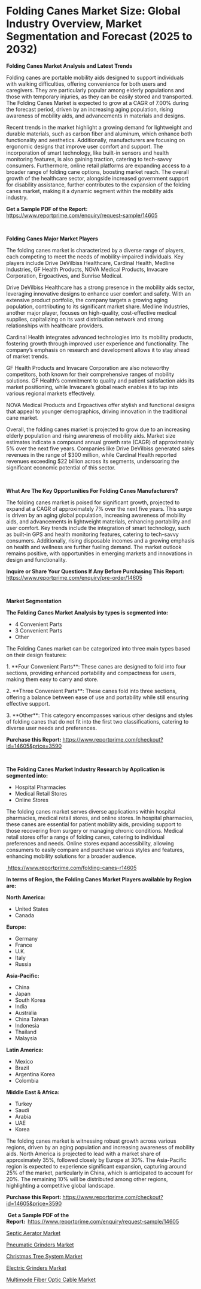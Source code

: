 <p><h1>Folding Canes Market Size: Global Industry Overview, Market Segmentation and Forecast (2025 to 2032)</h1></p><p><strong>Folding Canes Market Analysis and Latest Trends</strong></p>
<p><p>Folding canes are portable mobility aids designed to support individuals with walking difficulties, offering convenience for both users and caregivers. They are particularly popular among elderly populations and those with temporary injuries, as they can be easily stored and transported. The Folding Canes Market is expected to grow at a CAGR of 7.00% during the forecast period, driven by an increasing aging population, rising awareness of mobility aids, and advancements in materials and designs. </p><p>Recent trends in the market highlight a growing demand for lightweight and durable materials, such as carbon fiber and aluminum, which enhance both functionality and aesthetics. Additionally, manufacturers are focusing on ergonomic designs that improve user comfort and support. The incorporation of smart technology, like built-in sensors and health monitoring features, is also gaining traction, catering to tech-savvy consumers. Furthermore, online retail platforms are expanding access to a broader range of folding cane options, boosting market reach. The overall growth of the healthcare sector, alongside increased government support for disability assistance, further contributes to the expansion of the folding canes market, making it a dynamic segment within the mobility aids industry.</p></p>
<p><strong>Get a Sample PDF of the Report:&nbsp;</strong> <a href="https://www.reportprime.com/enquiry/request-sample/14605?utm_campaign=3097&utm_medium=2&utm_source=Github&utm_content=ia&utm_term=20032025&utm_id=folding-canes">https://www.reportprime.com/enquiry/request-sample/14605</a></p>
<p>&nbsp;</p>
<p><strong>Folding Canes Major Market Players</strong></p>
<p><p>The folding canes market is characterized by a diverse range of players, each competing to meet the needs of mobility-impaired individuals. Key players include Drive DeVilbiss Healthcare, Cardinal Health, Medline Industries, GF Health Products, NOVA Medical Products, Invacare Corporation, Ergoactives, and Sunrise Medical.</p><p>Drive DeVilbiss Healthcare has a strong presence in the mobility aids sector, leveraging innovative designs to enhance user comfort and safety. With an extensive product portfolio, the company targets a growing aging population, contributing to its significant market share. Medline Industries, another major player, focuses on high-quality, cost-effective medical supplies, capitalizing on its vast distribution network and strong relationships with healthcare providers.</p><p>Cardinal Health integrates advanced technologies into its mobility products, fostering growth through improved user experience and functionality. The company’s emphasis on research and development allows it to stay ahead of market trends.</p><p>GF Health Products and Invacare Corporation are also noteworthy competitors, both known for their comprehensive ranges of mobility solutions. GF Health’s commitment to quality and patient satisfaction aids its market positioning, while Invacare’s global reach enables it to tap into various regional markets effectively.</p><p>NOVA Medical Products and Ergoactives offer stylish and functional designs that appeal to younger demographics, driving innovation in the traditional cane market. </p><p>Overall, the folding canes market is projected to grow due to an increasing elderly population and rising awareness of mobility aids. Market size estimates indicate a compound annual growth rate (CAGR) of approximately 5% over the next five years. Companies like Drive DeVilbiss generated sales revenues in the range of $300 million, while Cardinal Health reported revenues exceeding $22 billion across its segments, underscoring the significant economic potential of this sector.</p></p>
<p>&nbsp;</p>
<p><strong>What Are The Key Opportunities For Folding Canes Manufacturers?</strong></p>
<p><p>The folding canes market is poised for significant growth, projected to expand at a CAGR of approximately 7% over the next five years. This surge is driven by an aging global population, increasing awareness of mobility aids, and advancements in lightweight materials, enhancing portability and user comfort. Key trends include the integration of smart technology, such as built-in GPS and health monitoring features, catering to tech-savvy consumers. Additionally, rising disposable incomes and a growing emphasis on health and wellness are further fueling demand. The market outlook remains positive, with opportunities in emerging markets and innovations in design and functionality.</p></p>
<p><strong>Inquire or Share Your Questions If Any Before Purchasing This Report:</strong> <a href="https://www.reportprime.com/enquiry/pre-order/14605?utm_campaign=3097&utm_medium=2&utm_source=Github&utm_content=ia&utm_term=20032025&utm_id=folding-canes">https://www.reportprime.com/enquiry/pre-order/14605</a></p>
<p>&nbsp;</p>
<p><strong>Market Segmentation</strong></p>
<p><strong>The Folding Canes Market Analysis by types is segmented into:</strong></p>
<p><ul><li>4 Convenient Parts</li><li>3 Convenient Parts</li><li>Other</li></ul></p>
<p><p>The Folding Canes market can be categorized into three main types based on their design features: </p><p>1. **Four Convenient Parts**: These canes are designed to fold into four sections, providing enhanced portability and compactness for users, making them easy to carry and store.</p><p>2. **Three Convenient Parts**: These canes fold into three sections, offering a balance between ease of use and portability while still ensuring effective support.</p><p>3. **Other**: This category encompasses various other designs and styles of folding canes that do not fit into the first two classifications, catering to diverse user needs and preferences.</p></p>
<p><strong>Purchase this Report:&nbsp;</strong><a href="https://www.reportprime.com/checkout?id=14605&price=3590&utm_campaign=3097&utm_medium=2&utm_source=Github&utm_content=ia&utm_term=20032025&utm_id=folding-canes">https://www.reportprime.com/checkout?id=14605&price=3590</a></p>
<p>&nbsp;</p>
<p><strong>The Folding Canes Market Industry Research by Application is segmented into:</strong></p>
<p><ul><li>Hospital Pharmacies</li><li>Medical Retail Stores</li><li>Online Stores</li></ul></p>
<p><p>The folding canes market serves diverse applications within hospital pharmacies, medical retail stores, and online stores. In hospital pharmacies, these canes are essential for patient mobility aids, providing support to those recovering from surgery or managing chronic conditions. Medical retail stores offer a range of folding canes, catering to individual preferences and needs. Online stores expand accessibility, allowing consumers to easily compare and purchase various styles and features, enhancing mobility solutions for a broader audience.</p></p>
<p><a href="https://www.reportprime.com/folding-canes-r14605?utm_campaign=3097&utm_medium=2&utm_source=Github&utm_content=ia&utm_term=20032025&utm_id=folding-canes">&nbsp;https://www.reportprime.com/folding-canes-r14605</a></p>
<p><strong>In terms of Region, the Folding Canes Market Players available by Region are:</strong></p>
<p>
    <p> <strong> North America: </strong>
        <ul>
            <li>United States</li>
            <li>Canada</li>
        </ul>
        </p> 
    <p> <strong> Europe: </strong>
        <ul>
            <li>Germany</li>
            <li>France</li>
            <li>U.K.</li>
            <li>Italy</li>
            <li>Russia</li>
        </ul>
        </p> 
    <p> <strong> Asia-Pacific: </strong>
        <ul>
            <li>China</li>
            <li>Japan</li>
            <li>South Korea</li>
            <li>India</li>
            <li>Australia</li>
            <li>China Taiwan</li>
            <li>Indonesia</li>
            <li>Thailand</li>
            <li>Malaysia</li>
        </ul>
        </p> 
    <p> <strong> Latin America: </strong>
        <ul>
            <li>Mexico</li>
            <li>Brazil</li>
            <li>Argentina Korea</li>
            <li>Colombia</li>
        </ul>
        </p> 
    <p> <strong> Middle East & Africa: </strong>
        <ul>
            <li>Turkey</li>
            <li>Saudi</li>
            <li>Arabia</li>
            <li>UAE</li>
            <li>Korea</li>
        </ul>
    </p>
    </p>
<p><p>The folding canes market is witnessing robust growth across various regions, driven by an aging population and increasing awareness of mobility aids. North America is projected to lead with a market share of approximately 35%, followed closely by Europe at 30%. The Asia-Pacific region is expected to experience significant expansion, capturing around 25% of the market, particularly in China, which is anticipated to account for 20%. The remaining 10% will be distributed among other regions, highlighting a competitive global landscape.</p></p>
<p><strong>Purchase this Report: </strong><a href="https://www.reportprime.com/checkout?id=14605&price=3590&utm_campaign=3097&utm_medium=2&utm_source=Github&utm_content=ia&utm_term=20032025&utm_id=folding-canes">https://www.reportprime.com/checkout?id=14605&price=3590</a></p>
<p>&nbsp;<strong>Get a Sample PDF of the Report:&nbsp;&nbsp;</strong><a href="https://www.reportprime.com/enquiry/request-sample/14605?utm_campaign=3097&utm_medium=2&utm_source=Github&utm_content=ia&utm_term=20032025&utm_id=folding-canes">https://www.reportprime.com/enquiry/request-sample/14605</a></p>
<p><strong></strong></p>
<p><p><a href="https://www.linkedin.com/pulse/forecasting-growth-septic-aerator-market-size-scope-cagr-sfpzf?utm_campaign=3097&utm_medium=2&utm_source=Github&utm_content=ia&utm_term=20032025&utm_id=folding-canes">Septic Aerator Market</a></p><p><a href="https://www.linkedin.com/pulse/pneumatic-grinders-market-growth-segmentation-regional-yfrye?utm_campaign=3097&utm_medium=2&utm_source=Github&utm_content=ia&utm_term=20032025&utm_id=folding-canes">Pneumatic Grinders Market</a></p><p><a href="https://www.linkedin.com/pulse/christmas-tree-system-market-analysis-report-2025-2032-macro-rw2hf?utm_campaign=3097&utm_medium=2&utm_source=Github&utm_content=ia&utm_term=20032025&utm_id=folding-canes">Christmas Tree System Market</a></p><p><a href="https://www.linkedin.com/pulse/examining-electric-grinders-market-analyzing-competitors-zn9ae?utm_campaign=3097&utm_medium=2&utm_source=Github&utm_content=ia&utm_term=20032025&utm_id=folding-canes">Electric Grinders Market</a></p><p><a href="https://www.linkedin.com/pulse/multimode-fiber-optic-cable-market-size-forecast-from-2025-z27nf?utm_campaign=3097&utm_medium=2&utm_source=Github&utm_content=ia&utm_term=20032025&utm_id=folding-canes">Multimode Fiber Optic Cable Market</a></p></p>